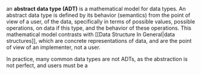 an **abstract data type (ADT)** is a mathematical model for data types. An abstract data type is defined by its behavior (semantics) from the point of view of a user, of the data, specifically in terms of possible values, possible operations, on data if this type, and the behavior of these operations. This mathematical model contrasts with [[Data Structure In General|data structures]], which are concrete representations of data, and are the point of view of an implementer, not a user.

In practice, many common data types are not ADTs, as the abstraction is not perfect, and users must be a